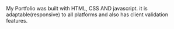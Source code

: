 My Portfolio was built with HTML, CSS AND javascript. 
it is adaptable(responsive) to all platforms and also has client validation features.
